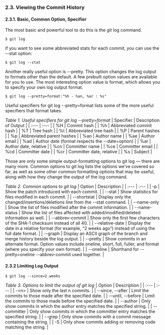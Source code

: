 ### 2.3. Viewing the Commit History
#### 2.3.1. Basic, Common Option, Specifier
The most basic and powerful tool to do this is the git log command.

    $ git log

if you want to see some abbreviated stats for each commit, you can use the --stat option:

    $ git log --stat

Another really useful option is --pretty.
This option changes the log output to formats other than the default. A few prebuilt option values are available for you to use.
The most interesting option value is format, which allows you to specify your own log output format.

    $ git log --pretty=format:"%h - %an, %ar : %s"

Useful specifiers for git log --pretty=format lists some of the more useful specifiers that format takes.

_Table 1. Useful specifiers for git log --pretty=format_
| Specifier | Description of Output |
| :--- | :--- |
| %H | Commit hash |
| %h | Abbreviated commit hash |
| %T | Tree hash |
| %t | Abbreviated tree hash |
| %P | Parent hashes |
| %p | Abbreviated parent hashes |
| %an | Author name |
| %ae | Author email |
| %ad | Author date (format respects the --date=option) |
| %ar | Author date, relative |
| %cn | Committer name |
| %ce | Committer email |
| %cd | Committer date |
| %cr | Committer date, relative |
| %s | Subject |

Those are only some simple output-formatting options to git log — there are many more. Common options to git log lists the options we’ve covered so far, as well as some other common formatting options that may be useful, along with how they change the output of the log command.

_Table 2. Common options to git log_
| Option | Description |
| :--- | :--- |
| -p | Show the patch introduced with each commit. |
| --stat | Show statistics for files modified in each commit. |
| --shortstat | Display only the changed/insertions/deletions line from the --stat command. |
| --name-only | Show the list of files modified after the commit information. |
| --name-status | Show the list of files affected with added/modified/deleted information as well. |
| --abbrev-commit | Show only the first few characters of the SHA-1 checksum instead of all 40. |
| --relative-date | Display the date in a relative format (for example, “2 weeks ago”) instead of using the full date format. |
| --graph | Display an ASCII graph of the branch and merge history beside the log output. |
| --pretty | Show commits in an alternate format. Option values include oneline, short, full, fuller, and format (where you specify your own format). |
| --oneline | Shorthand for --pretty=oneline --abbrev-commit used together. |

#### 2.3.2 Limiting Log Output

    $ git log --since=2.weeks

_Table 3. Options to limit the output of git log_
| Option | Description |
| :--- | :--- |
| -\<n> | Show only the last n commits. |
| --since, --after | Limit the commits to those made after the specified date. |
| --until, --before | Limit the commits to those made before the specified date. |
| --author | Only show commits in which the author entry matches the specified string. |
| --committer | Only show commits in which the committer entry matches the specified string. |
| --grep | Only show commits with a commit message containing the string. |
| -S | Only show commits adding or removing code matching the string. |
